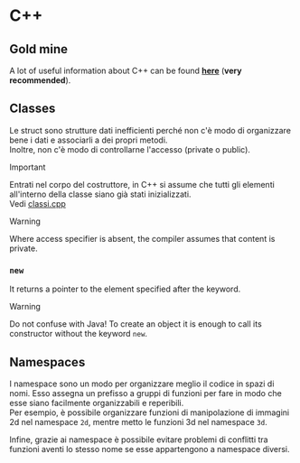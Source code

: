 # C++

## Gold mine

A lot of useful information about C++ can be found [**here**](https://caiorss.github.io/C-Cpp-Notes/) (**very recommended**).

## Classes

Le struct sono strutture dati inefficienti perché non c'è modo di organizzare bene i dati e associarli a dei propri metodi. 
\
Inoltre, non c'è modo di controllarne l'accesso (private o public). 

> [!IMPORTANT]
> 
> Entrati nel corpo del costruttore, in C++ si assume che tutti gli elementi all'interno della classe siano già stati inizializzati.
> \
> Vedi [classi.cpp](./test/src/classi.cpp)

> [!WARNING]
>
> Where access specifier is absent, the compiler assumes that content is private.

### `new`

It returns a pointer to the element specified after the keyword.

> [!WARNING]
> 
> Do not confuse with Java! To create an object it is enough to call its constructor without the keyword `new`. 

## Namespaces

I namespace sono un modo per organizzare meglio il codice in spazi di nomi. Esso assegna un prefisso a gruppi di funzioni per fare in modo che esse siano facilmente organizzabili e reperibili. 
\
Per esempio, è possibile organizzare funzioni di manipolazione di immagini 2d nel namespace `2d`, mentre metto le funzioni 3d nel namespace `3d`.

Infine, grazie ai namespace è possibile evitare problemi di conflitti tra funzioni aventi lo stesso nome se esse appartengono a namespace diversi.
